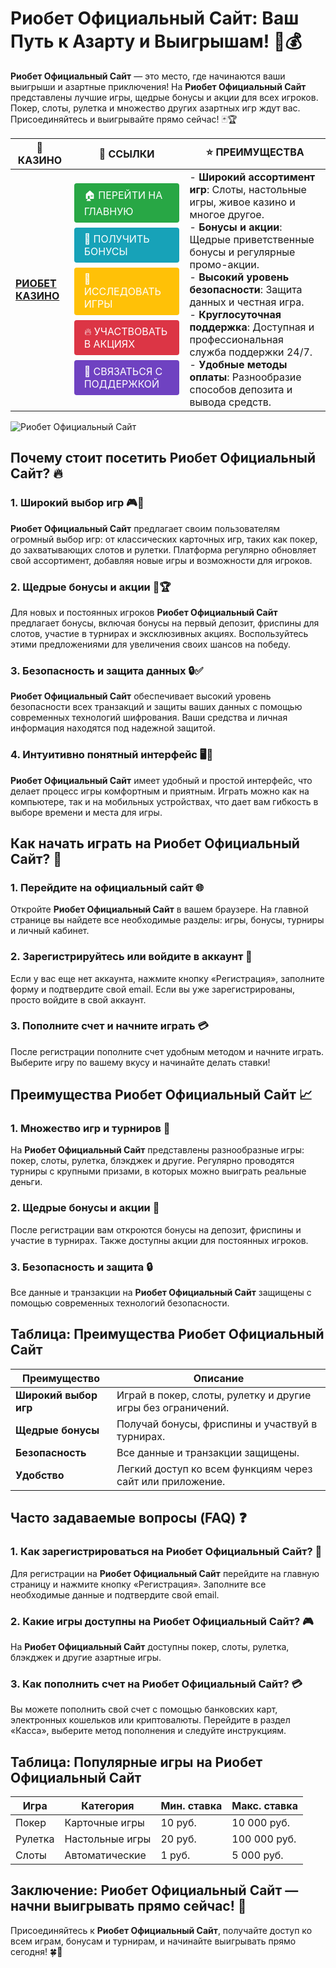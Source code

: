 # **Риобет Официальный Сайт: Ваш Путь к Азарту и Выигрышам!** 🎰💰

**Риобет Официальный Сайт** — это место, где начинаются ваши выигрыши и азартные приключения! На **Риобет Официальный Сайт** представлены лучшие игры, щедрые бонусы и акции для всех игроков. Покер, слоты, рулетка и множество других азартных игр ждут вас. Присоединяйтесь и выигрывайте прямо сейчас! 🃏🏆

| 🎰 **КАЗИНО**                              | 🔗 **ССЫЛКИ**                                                                                                                                                                                                                                                                                                   | ⭐ **ПРЕИМУЩЕСТВА**                                                                                     |
|--------------------------------------------|----------------------------------------------------------------------------------------------------------------------------------------------------------------------------------------------------------------------------------------------------------------------------------------------------------------|--------------------------------------------------------------------------------------------------------|
| **[РИОБЕТ КАЗИНО](https://brandplay.link/7xBLTPyj)** | <a href="https://brandplay.link/7xBLTPyj" style="display: inline-block; padding: 8px 16px; margin: 4px 0; background-color: #28a745; color: white; text-decoration: none; border-radius: 4px;">🏠 ПЕРЕЙТИ НА ГЛАВНУЮ</a><br> <a href="https://brandplay.link/7xBLTPyj" style="display: inline-block; padding: 8px 16px; margin: 4px 0; background-color: #17a2b8; color: white; text-decoration: none; border-radius: 4px;">🎁 ПОЛУЧИТЬ БОНУСЫ</a><br> <a href="https://brandplay.link/7xBLTPyj" style="display: inline-block; padding: 8px 16px; margin: 4px 0; background-color: #ffc107; color: white; text-decoration: none; border-radius: 4px;">🎲 ИССЛЕДОВАТЬ ИГРЫ</a><br> <a href="https://brandplay.link/7xBLTPyj" style="display: inline-block; padding: 8px 16px; margin: 4px 0; background-color: #dc3545; color: white; text-decoration: none; border-radius: 4px;">🔥 УЧАСТВОВАТЬ В АКЦИЯХ</a><br> <a href="https://brandplay.link/7xBLTPyj" style="display: inline-block; padding: 8px 16px; margin: 4px 0; background-color: #6f42c1; color: white; text-decoration: none; border-radius: 4px;">💬 СВЯЗАТЬСЯ С ПОДДЕРЖКОЙ</a> | - **Широкий ассортимент игр**: Слоты, настольные игры, живое казино и многое другое.<br>- **Бонусы и акции**: Щедрые приветственные бонусы и регулярные промо-акции.<br>- **Высокий уровень безопасности**: Защита данных и честная игра.<br>- **Круглосуточная поддержка**: Доступная и профессиональная служба поддержки 24/7.<br>- **Удобные методы оплаты**: Разнообразие способов депозита и вывода средств. |

![Риобет Официальный Сайт](https://avatars.mds.yandex.net/i?id=761c4f42bcdd3eac6fea742c19509810_l-9245471-images-thumbs&n=13)

## Почему стоит посетить **Риобет Официальный Сайт**? 🔥

### 1. **Широкий выбор игр** 🎮💸

**Риобет Официальный Сайт** предлагает своим пользователям огромный выбор игр: от классических карточных игр, таких как покер, до захватывающих слотов и рулетки. Платформа регулярно обновляет свой ассортимент, добавляя новые игры и возможности для игроков.

### 2. **Щедрые бонусы и акции** 🎁🏆

Для новых и постоянных игроков **Риобет Официальный Сайт** предлагает бонусы, включая бонусы на первый депозит, фриспины для слотов, участие в турнирах и эксклюзивных акциях. Воспользуйтесь этими предложениями для увеличения своих шансов на победу.

### 3. **Безопасность и защита данных** 🔒✅

**Риобет Официальный Сайт** обеспечивает высокий уровень безопасности всех транзакций и защиты ваших данных с помощью современных технологий шифрования. Ваши средства и личная информация находятся под надежной защитой.

### 4. **Интуитивно понятный интерфейс** 🖥️📱

**Риобет Официальный Сайт** имеет удобный и простой интерфейс, что делает процесс игры комфортным и приятным. Играть можно как на компьютере, так и на мобильных устройствах, что дает вам гибкость в выборе времени и места для игры.

## Как начать играть на **Риобет Официальный Сайт**? 🏁

### 1. **Перейдите на официальный сайт** 🌐

Откройте **Риобет Официальный Сайт** в вашем браузере. На главной странице вы найдете все необходимые разделы: игры, бонусы, турниры и личный кабинет.

### 2. **Зарегистрируйтесь или войдите в аккаунт** 📝

Если у вас еще нет аккаунта, нажмите кнопку «Регистрация», заполните форму и подтвердите свой email. Если вы уже зарегистрированы, просто войдите в свой аккаунт.

### 3. **Пополните счет и начните играть** 💳

После регистрации пополните счет удобным методом и начните играть. Выберите игру по вашему вкусу и начинайте делать ставки!

## Преимущества **Риобет Официальный Сайт** 📈

### 1. **Множество игр и турниров** 🎰

На **Риобет Официальный Сайт** представлены разнообразные игры: покер, слоты, рулетка, блэкджек и другие. Регулярно проводятся турниры с крупными призами, в которых можно выиграть реальные деньги.

### 2. **Щедрые бонусы и акции** 🎁

После регистрации вам откроются бонусы на депозит, фриспины и участие в турнирах. Также доступны акции для постоянных игроков.

### 3. **Безопасность и защита** 🔒

Все данные и транзакции на **Риобет Официальный Сайт** защищены с помощью современных технологий безопасности.

## Таблица: Преимущества **Риобет Официальный Сайт**

| Преимущество               | Описание                                       |
|----------------------------|------------------------------------------------|
| **Широкий выбор игр**      | Играй в покер, слоты, рулетку и другие игры без ограничений. |
| **Щедрые бонусы**          | Получай бонусы, фриспины и участвуй в турнирах. |
| **Безопасность**           | Все данные и транзакции защищены.              |
| **Удобство**               | Легкий доступ ко всем функциям через сайт или приложение. |

## Часто задаваемые вопросы (FAQ) ❓

### **1. Как зарегистрироваться на **Риобет Официальный Сайт**?** 📝

Для регистрации на **Риобет Официальный Сайт** перейдите на главную страницу и нажмите кнопку «Регистрация». Заполните все необходимые данные и подтвердите свой email.

### **2. Какие игры доступны на **Риобет Официальный Сайт**?** 🎮

На **Риобет Официальный Сайт** доступны покер, слоты, рулетка, блэкджек и другие азартные игры.

### **3. Как пополнить счет на **Риобет Официальный Сайт**?** 💳

Вы можете пополнить свой счет с помощью банковских карт, электронных кошельков или криптовалюты. Перейдите в раздел «Касса», выберите метод пополнения и следуйте инструкциям.

## Таблица: Популярные игры на **Риобет Официальный Сайт**

| Игра                | Категория        | Мин. ставка | Макс. ставка |
|---------------------|------------------|-------------|--------------|
| Покер               | Карточные игры   | 10 руб.     | 10 000 руб.  |
| Рулетка             | Настольные игры  | 20 руб.     | 100 000 руб. |
| Слоты               | Автоматические   | 1 руб.      | 5 000 руб.   |

## Заключение: **Риобет Официальный Сайт** — начни выигрывать прямо сейчас! 🎉

Присоединяйтесь к **Риобет Официальный Сайт**, получайте доступ ко всем играм, бонусам и турнирам, и начинайте выигрывать прямо сегодня! 🍀🎰

